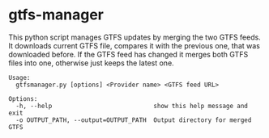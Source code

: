 # gtfs-manager
This python script manages GTFS updates by merging the two GTFS feeds. It downloads current GTFS file, compares it with the previous one, that was downloaded before. If the GTFS feed has changed it merges both GTFS files into one, otherwise just keeps the latest one. 

```
Usage: 
  gtfsmanager.py [options] <Provider name> <GTFS feed URL>

Options:
  -h, --help                            show this help message and exit
  -o OUTPUT_PATH, --output=OUTPUT_PATH  Output directory for merged GTFS
```

